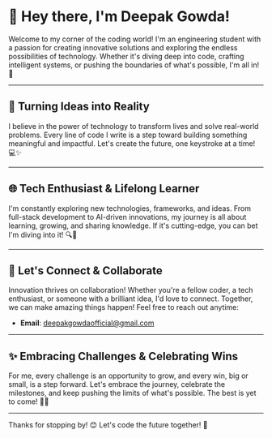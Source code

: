 # 👋 Hey there, I'm Deepak Gowda!

Welcome to my corner of the coding world! I'm an engineering student with a passion for creating innovative solutions and exploring the endless possibilities of technology. Whether it's diving deep into code, crafting intelligent systems, or pushing the boundaries of what's possible, I'm all in! 🌟

---

## 🚀 Turning Ideas into Reality

I believe in the power of technology to transform lives and solve real-world problems. Every line of code I write is a step toward building something meaningful and impactful. Let's create the future, one keystroke at a time! 💻✨

---

## 🌐 Tech Enthusiast & Lifelong Learner

I'm constantly exploring new technologies, frameworks, and ideas. From full-stack development to AI-driven innovations, my journey is all about learning, growing, and sharing knowledge. If it's cutting-edge, you can bet I'm diving into it! 🔍🔧

---

## 🎯 Let's Connect & Collaborate

Innovation thrives on collaboration! Whether you're a fellow coder, a tech enthusiast, or someone with a brilliant idea, I'd love to connect. Together, we can make amazing things happen! Feel free to reach out anytime:

- **Email**: deepakgowdaofficial@gmail.com

---

## ✨ Embracing Challenges & Celebrating Wins

For me, every challenge is an opportunity to grow, and every win, big or small, is a step forward. Let's embrace the journey, celebrate the milestones, and keep pushing the limits of what's possible. The best is yet to come! 🚀💡

---

Thanks for stopping by! 😊 Let's code the future together! 🌟
